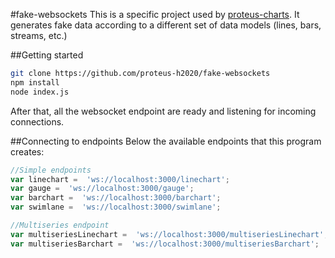 #fake-websockets
This is a specific project used by [proteus-charts](https://github.com/proteus-h2020/proteus-charts). It generates fake data according to a different set of data models (lines, bars, streams, etc.) 

##Getting started
```bash
git clone https://github.com/proteus-h2020/fake-websockets
npm install
node index.js
```
After that, all the websocket endpoint are ready and listening for incoming connections.

##Connecting to endpoints
Below the available endpoints that this program creates:
```javascript
//Simple endpoints
var linechart =  'ws://localhost:3000/linechart';
var gauge =  'ws://localhost:3000/gauge';
var barchart =  'ws://localhost:3000/barchart';
var swimlane =  'ws://localhost:3000/swimlane';

//Multiseries endpoint
var multiseriesLinechart =  'ws://localhost:3000/multiseriesLinechart';
var multiseriesBarchart =  'ws://localhost:3000/multiseriesBarchart';

```

